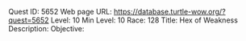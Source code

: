 Quest ID: 5652
Web page URL: https://database.turtle-wow.org/?quest=5652
Level: 10
Min Level: 10
Race: 128
Title: Hex of Weakness
Description: 
Objective: 
